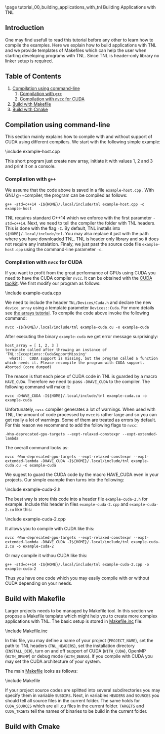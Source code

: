 \page tutorial_00_building_applications_with_tnl  Building Applications with TNL

## Introduction

One may find usefull to read this tutorial before any other to learn how to compile the examples. Here we explain how to build applications with TNL and we provide templates of Makefiles which can help the user when starting developing programs with TNL. Since TNL is header-only library no linker setup is required.

## Table of Contents
1. [Compilation using command-line](#command_line)
   1. [Compilation with `g++`](#command_line_gcc)
   2. [Compilation with `nvcc` for CUDA](#command_line_nvcc)
2. [Build with Makefile](#makefile)
3. [Build with Cmake](#cmake)

## Compilation using command-line  <a name="command_line"></a>

This section mainly explains how to compile with and without support of CUDA using different compilers. We start with the following simple example:

\include example-host.cpp

This short program just create new array, initiate it with values 1, 2 and 3 and print it on a console. 

### Compilation with `g++` <a name="command_line_gcc"></a>

We assume that the code above is saved in a file `example-host.cpp.` With GNU g++compiler, the program can be compiled as follows:

```
g++ -std=c++14 -I${HOME}/.local/include/tnl example-host.cpp -o example-host
```

TNL requires standard C++14 which we enforce with the first parameter `-std=c++14`. Next, we need to tell the compiler the folder with TNL headers. This is done with the flag `-I`. By default, TNL installs into `${HOME}/.local/include/tnl`. You may also replace it just with the path where you have downloaded TNL. TNL is header only library and so it does not require any instalation. Finaly, we just past the source code file `example-host.cpp` using the command-line parameter `-c`.

### Compilation with `nvcc` for CUDA <a name="command_line_nvcc"></a>

If you want to profit from the great performance of GPUs using CUDA you need to have the CUDA compiler `nvcc`. It can be obtained with the [CUDA toolkit](https://developer.nvidia.com/cuda-downloads). We first modify our program as follows:

\include example-cuda.cpp

We need to include the header `TNL/Devices/Cuda.h` and declare the new `device_array` using a template parameter `Devices::Cuda`. For more details see [the arrays tutorial](tutorial_01_arrays.html). To compile the code above invoke the following command:

```
nvcc -I${HOME}/.local/include/tnl example-cuda.cu -o example-cuda
```

After executing the binary `example-cuda` we get error message surprisingly:

```
host_array = [ 1, 2, 3 ]
terminate called after throwing an instance of 'TNL::Exceptions::CudaSupportMissing'
  what():  CUDA support is missing, but the program called a function which needs it. Please recompile the program with CUDA support.
Aborted (core dumped)
```

The reason is that each piece of CUDA code in TNL is guarded by a macro `HAVE_CUDA`. Therefore we need to pass `-DHAVE_CUDA` to the compiler. The following command will make it:

```
nvcc -DHAVE_CUDA -I${HOME}/.local/include/tnl example-cuda.cu -o example-cuda
```

Unfortunately, `nvcc` compiler generates a lot of warnings. When used with TNL, the amount of code processed by `nvcc` is rather large and so you can get really a lot of warnings. Some of them are treated as errors by default. For this reason we recommend to add the following flags to `nvcc`:

```
-Wno-deprecated-gpu-targets --expt-relaxed-constexpr --expt-extended-lambda
```

The overall command looks as:

```
nvcc -Wno-deprecated-gpu-targets --expt-relaxed-constexpr --expt-extended-lambda -DHAVE_CUDA -I${HOME}/.local/include/tnl example-cuda.cu -o example-cuda
```

We sugest to guard the CUDA code by the macro HAVE_CUDA even in your projects. Our simple example then turns into the following:

\include example-cuda-2.h

The best way is store this code into a header file `example-cuda-2.h` for example. Include this header in files `example-cuda-2.cpp` and `example-cuda-2.cu` like this:

\include example-cuda-2.cpp

It allows you to compile with CUDA like this:

```
nvcc -Wno-deprecated-gpu-targets --expt-relaxed-constexpr --expt-extended-lambda -DHAVE_CUDA -I${HOME}/.local/include/tnl example-cuda-2.cu -o example-cuda-2
```

Or may compile it withou CUDA like this:

```
g++ -std=c++14 -I${HOME}/.local/include/tnl example-cuda-2.cpp -o example-cuda-2
```

Thus you have one code which you may easily compile with or without CUDA depending on your needs.

## Build with Makefile <a name="makefile"></a>

Larger projects needs to be managed by Makefile tool. In this section we propose a Makefile template which might help you to create more complex applications with TNL. The basic setup is stored in [Makefile.inc](../../BuildWithTNL/Makefile.inc) file:

\include Makefile.inc

In this file, you may define a name of your project (`PROJECT_NAME`), set the path to TNL headers (`TNL_HEADERS`), set the installation directory (`INSTALL_DIR`), turn on and off support of CUDA (`WITH_CUDA`), OpenMP (`WITH_OPEMP`) or debug mode (`WITH_DEBUG`). If you compile with CUDA you may set the CUDA architecture of your system.

The main [Makefile](../../BuildWithTNL/Makefile) looks as follows:

\include Makefile

If your project source codes are splitted into several subdirectories you may specify them in variable `SUBDIRS`. Next, in variables `HEADERS` and `SOURCES` you should tell all source files in the current folder. The same holds for `CUDA_SOURCES` which are all .cu files in the current folder. `TARGETS` and `CUDA_TRGETS` tell the names of binaries to be build in the current folder.

## Build with Cmake <a name="cmake"></a>


